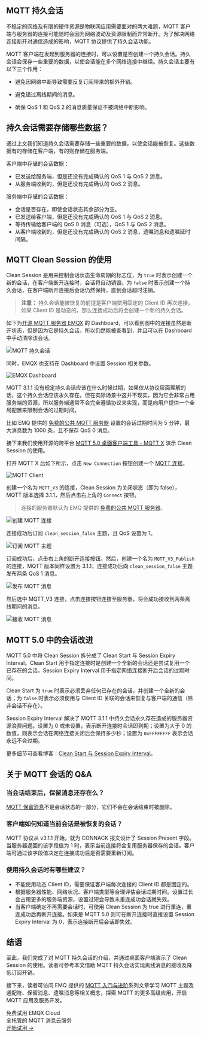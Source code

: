 ## MQTT 持久会话

不稳定的网络及有限的硬件资源是物联网应用需要面对的两大难题，MQTT 客户端与服务器的连接可能随时会因为网络波动及资源限制而异常断开。为了解决网络连接断开对通信造成的影响，MQTT 协议提供了持久会话功能。

MQTT 客户端在发起到服务器的连接时，可以设置是否创建一个持久会话。持久会话会保存一些重要的数据，以使会话能在多个网络连接中继续。持久会话主要有以下三个作用：

- 避免因网络中断导致需要反复订阅带来的额外开销。

- 避免错过离线期间的消息。

- 确保 QoS 1 和 QoS 2 的消息质量保证不被网络中断影响。

 
## 持久会话需要存储哪些数据？

通过上文我们知道持久会话需要存储一些重要的数据，以使会话能被恢复。这些数据有的存储在客户端，有的则存储在服务端。

客户端中存储的会话数据：

- 已发送给服务端，但是还没有完成确认的 QoS 1 与 QoS 2 消息。
- 从服务端收到的，但是还没有完成确认的 QoS 2 消息。

服务端中存储的会话数据：

- 会话是否存在，即使会话状态其余部分为空。
- 已发送给客户端，但是还没有完成确认的 QoS 1 与 QoS 2 消息。
- 等待传输给客户端的 QoS 0 消息（可选），QoS 1 与 QoS 2 消息。
- 从客户端收到的，但是还没有完成确认的 QoS 2 消息，遗嘱消息和遗嘱延时间隔。


## MQTT Clean Session 的使用

Clean Session 是用来控制会话状态生命周期的标志位，为 `true` 时表示创建一个新的会话，在客户端断开连接时，会话将自动销毁。为 `false` 时表示创建一个持久会话，在客户端断开连接后会话仍然保持，直到会话超时注销。

> **注意：** 持久会话能被恢复的前提是客户端使用固定的 Client ID 再次连接，如果 Client ID 是动态的，那么连接成功后将会创建一个新的持久会话。

如下为[开源 MQTT 服务器 EMQX](https://www.emqx.io/zh) 的 Dashboard，可以看到图中的连接虽然是断开状态，但是因为它是持久会话，所以仍然能被查看到，并且可以在 Dashboard 中手动清除该会话。

![MQTT 持久会话](https://assets.emqx.com/images/f5d591b3a7884526efcf595cae23bdbd.png)

同时，EMQX 也支持在 Dashboard 中设置 Session 相关参数。

![EMQX Dashboard](https://assets.emqx.com/images/7bbf34ea3e9cd08b272378be92b9a16c.png)

MQTT 3.1.1 没有规定持久会话应该在什么时候过期，如果仅从协议层面理解的话，这个持久会话应该永久存在。但在实际场景中这并不现实，因为它会非常占用服务端的资源，所以服务端通常不会完全遵循协议来实现，而是向用户提供一个全局配置来限制会话的过期时间。

比如 EMQ 提供的 [免费的公共 MQTT 服务器](https://www.emqx.com/zh/mqtt/public-mqtt5-broker) 设置的会话过期时间为 5 分钟，最大消息数为 1000 条，且不保存 QoS 0 消息。

接下来我们使用开源的跨平台 [MQTT 5.0 桌面客户端工具 - MQTT X](https://mqttx.app/zh) 演示 Clean Session 的使用。

打开 MQTT X 后如下所示，点击 `New Connection` 按钮创建一个 [MQTT 连接](https://www.emqx.com/zh/blog/how-to-set-parameters-when-establishing-an-mqtt-connection)。

![MQTT Client](https://assets.emqx.com/images/c3c89247952538c127839de49a398aec.png)

创建一个名为 `MQTT_V3` 的连接，Clean Session 为关闭状态（即为 false），MQTT 版本选择 3.1.1，然后点击右上角的 `Connect` 按钮。

> 连接的服务器默认为 EMQ 提供的 [免费的公共 MQTT 服务器](https://www.emqx.com/zh/mqtt/public-mqtt5-broker)。

![创建 MQTT 连接](https://assets.emqx.com/images/a0c27c205f63c875cc9b1c9dffd07f9f.png)

连接成功后订阅 `clean_session_false` 主题，且 QoS 设置为 1。

![订阅 MQTT 主题](https://assets.emqx.com/images/68921b7dfd81e33f294f3152b2ebe01d.png)

订阅成功后，点击右上角的断开连接按钮。然后，创建一个名为 `MQTT_V3_Publish` 的连接，MQTT 版本同样设置为 3.1.1，连接成功后向 `clean_session_false` 主题发布两条 QoS 1 消息。

![发布 MQTT 消息](https://assets.emqx.com/images/c73cc02fa8e15af71401996c52d28b8c.png)

然后选中 MQTT_V3 连接，点击连接按钮连接至服务器，将会成功接收到两条离线期间的消息。

![接收 MQTT 消息](https://assets.emqx.com/images/67572dcbbd03f2436d883cc7665e6957.png)


## MQTT 5.0 中的会话改进

MQTT 5.0 中将 Clean Session 拆分成了 Clean Start 与 Session Expiry Interval。Clean Start 用于指定连接时是创建一个全新的会话还是尝试复用一个已存在的会话，Session Expiry Interval 用于指定网络连接断开后会话的过期时间。

Clean Start 为 `true` 时表示必须丢弃任何已存在的会话，并创建一个全新的会话；为 `false` 时表示必须使用与 Client ID 关联的会话来恢复与客户端的通信（除非会话不存在）。

Session Expiry Interval 解决了 MQTT 3.1.1 中持久会话永久存在造成的服务器资源浪费问题。设置为 0 或未设置，表示断开连接时会话即到期；设置为大于 0 的数值，则表示会话在网络连接关闭后会保持多少秒；设置为 `0xFFFFFFFF` 表示会话永远不会过期。

更多细节可查看博客：[Clean Start 与 Session Expiry Interval](https://www.emqx.com/zh/blog/mqtt5-new-feature-clean-start-and-session-expiry-interval)。


## 关于 MQTT 会话的 Q&A

### 当会话结束后，保留消息还存在么？

[MQTT 保留消息](https://www.emqx.com/zh/blog/mqtt5-features-retain-message)不是会话状态的一部分，它们不会在会话结束时被删除。

### 客户端如何知道当前会话是被恢复的会话？

MQTT 协议从 v3.1.1 开始，就为 CONNACK 报文设计了 Session Present 字段。当服务器返回的该字段值为 1 时，表示当前连接将会复用服务器保存的会话。客户端可通过该字段值决定在连接成功后是否需要重新订阅。

### 使用持久会话时有哪些建议？

- 不能使用动态 Client ID，需要保证客户端每次连接的 Client ID 都是固定的。
- 根据服务器性能、网络状况、客户端类型等合理评估会话过期时间。设置过长会占用更多的服务端资源，设置过短会导致未重连成功会话就失效。
- 当客户端确定不再需要会话时，可使用 Clean Session 为 true 进行重连，重连成功后再断开连接。如果是 MQTT 5.0 则可在断开连接时直接设置 Session Expiry Interval 为 0，表示连接断开后会话即失效。

## 结语

至此，我们完成了对 MQTT 持久会话的介绍，并通过桌面客户端演示了 Clean Session 的使用。读者可参考本文借助 MQTT 持久会话实现离线消息的接收及降低订阅开销。

接下来，读者可访问 EMQ 提供的 [MQTT 入门与进阶](https://www.emqx.com/zh/mqtt)系列文章学习 MQTT 主题及通配符、保留消息、遗嘱消息等相关概念，探索 MQTT 的更多高级应用，开启 MQTT 应用及服务开发。


<section class="promotion">
    <div>
        免费试用 EMQX Cloud
        <div class="is-size-14 is-text-normal has-text-weight-normal">全托管的 MQTT 消息云服务</div>
    </div>
    <a href="https://accounts-zh.emqx.com/signup?continue=https://cloud.emqx.com/console/deployments/0?oper=new" class="button is-gradient px-5">开始试用 →</a>
</section>
